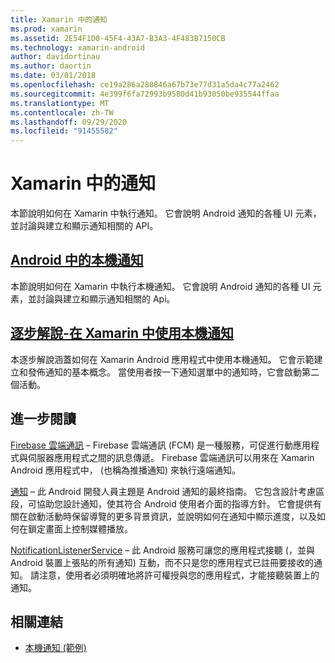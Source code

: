 ```yaml
---
title: Xamarin 中的通知
ms.prod: xamarin
ms.assetid: 2E54F1D0-45F4-43A7-B3A3-4F483B7150CB
ms.technology: xamarin-android
author: davidortinau
ms.author: daortin
ms.date: 03/01/2018
ms.openlocfilehash: ce19a286a288846a67b73e77d31a5da4c77a2462
ms.sourcegitcommit: 4e399f6fa72993b9580d41b93050be935544ffaa
ms.translationtype: MT
ms.contentlocale: zh-TW
ms.lasthandoff: 09/29/2020
ms.locfileid: "91455582"
---
```

# <a name="notifications-in-xamarinandroid"></a>Xamarin 中的通知

本節說明如何在 Xamarin 中執行通知。 它會說明 Android 通知的各種 UI 元素，並討論與建立和顯示通知相關的 API。

## <a name="local-notifications-in-android"></a>[Android 中的本機通知](local-notifications.md)

本節說明如何在 Xamarin 中執行本機通知。 它會說明 Android 通知的各種 UI 元素，並討論與建立和顯示通知相關的 Api。

## <a name="walkthrough---using-local-notifications-in-xamarinandroid"></a>[逐步解說-在 Xamarin 中使用本機通知](local-notifications-walkthrough.md)  

本逐步解說涵蓋如何在 Xamarin Android 應用程式中使用本機通知。 它會示範建立和發佈通知的基本概念。 當使用者按一下通知選單中的通知時，它會啟動第二個活動。 

## <a name="further-reading"></a>進一步閱讀

[Firebase 雲端通訊](~/android/data-cloud/google-messaging/firebase-cloud-messaging.md) &ndash; Firebase 雲端通訊 (FCM) 是一種服務，可促進行動應用程式與伺服器應用程式之間的訊息傳遞。 Firebase 雲端通訊可以用來在 Xamarin Android 應用程式中， (也稱為推播通知) 來執行遠端通知。

[通知](https://developer.android.com/guide/topics/ui/notifiers/notifications.html) &ndash; 此 Android 開發人員主題是 Android 通知的最終指南。 它包含設計考慮區段，可協助您設計通知，使其符合 Android 使用者介面的指導方針。 它會提供有關在啟動活動時保留導覽的更多背景資訊，並說明如何在通知中顯示進度，以及如何在鎖定畫面上控制媒體播放。

[NotificationListenerService](xref:Android.Service.Notification.NotificationListenerService) &ndash; 此 Android 服務可讓您的應用程式接聽 (，並與 Android 裝置上張貼的所有通知) 互動，而不只是您的應用程式已註冊要接收的通知。
請注意，使用者必須明確地將許可權授與您的應用程式，才能接聽裝置上的通知。

## <a name="related-links"></a>相關連結

- [本機通知 (範例) ](/samples/xamarin/monodroid-samples/localnotifications)